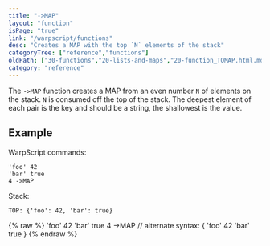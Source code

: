 ```yaml
---
title: "->MAP"
layout: "function"
isPage: "true"
link: "/warpscript/functions"
desc: "Creates a MAP with the top `N` elements of the stack"
categoryTree: ["reference","functions"]
oldPath: ["30-functions","20-lists-and-maps","20-function_TOMAP.html.md"]
category: "reference"
---
```



The `->MAP` function creates a MAP from an even number `N` of elements on the stack. `N` is consumed off the top of the stack. The deepest element of each pair is the key and should be a string, the shallowest is the value.


## Example ##


WarpScript commands:


    'foo' 42
    'bar' true
    4 ->MAP

Stack:

    TOP: {'foo': 42, 'bar': true}

{% raw %}
<warp10-warpscript-widget backend="{{backend}}"  exec-endpoint="{{execEndpoint}}">'foo' 42 'bar' true 4 ->MAP
// alternate syntax:
{ 'foo' 42 'bar' true }
</warp10-warpscript-widget>
{% endraw %}
